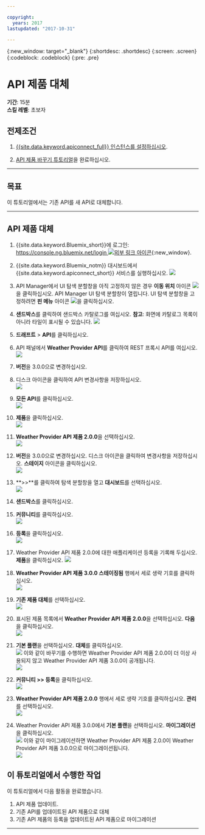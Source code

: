 ```yaml
---

copyright:
  years: 2017
lastupdated: "2017-10-31"

---
```


{:new_window: target="_blank"}
{:shortdesc: .shortdesc}
{:screen: .screen}
{:codeblock: .codeblock}
{:pre: .pre}

# API 제품 대체
**기간**: 15분  
**스킬 레벨**: 초보자  

## 전제조건

1. [{{site.data.keyword.apiconnect_full}} 인스턴스를 설정하십시오](tut_prereq_set_up_apic_instance.html).

2. [API 제품 바꾸기 튜토리얼](tut_manage_replace.html)을 완료하십시오.

---
## 목표
이 튜토리얼에서는 기존 API를 새 API로 대체합니다.

---
## API 제품 대체
1. {{site.data.keyword.Bluemix_short}}에 로그인: [https://console.ng.bluemix.net/login ![외부 링크 아이콘](../../../icons/launch-glyph.svg "외부 링크 아이콘")](https://console.ng.bluemix.net/login){:new_window}.

2. {{site.data.keyword.Bluemix_notm}} 대시보드에서 {{site.data.keyword.apiconnect_short}} 서비스를 실행하십시오.
![](images/Bluemix.png)

3. API Manager에서 UI 탐색 분할창을 아직 고정하지 않은 경우 **이동 위치** 아이콘 ![](images/navigate-to.png)을 클릭하십시오. API Manager UI 탐색 분할창이 열립니다. UI 탐색 분할창을 고정하려면 **핀 메뉴** 아이콘 ![](images/pinned.png)을 클릭하십시오.

4. **샌드박스**를 클릭하여 샌드박스 카탈로그를 여십시오. **참고**: 화면에 카탈로그 목록이 아니라 타일이 표시될 수 있습니다.
![](images/del-sandbox-list.png)

4. **드래프트** > **API**를 클릭하십시오.

5. API 패널에서 **Weather Provider API**를 클릭하여 REST 프록시 API를 여십시오.  
![](images/rep-api-list.png)

6. **버전**을 3.0.0으로 변경하십시오.

7. 디스크 아이콘을 클릭하여 API 변경사항을 저장하십시오.  
![](images/sup-change-version.png)

8. **모든 API**를 클릭하십시오.  
![](images/rep-all-apis.png)

9. **제품**을 클릭하십시오.  
![](images/sup-prods.png)

10.	**Weather Provider API 제품 2.0.0**을 선택하십시오.  
![](images/sup-draft-prod-list.png)

11.	**버전**을 3.0.0으로 변경하십시오. 디스크 아이콘을 클릭하여 변경사항을 저장하십시오. **스테이지** 아이콘을 클릭하십시오.  
![](images/sup-change-prod-vers-3.png)

12.	**>>**를 클릭하여 탐색 분할창을 열고 **대시보드**를 선택하십시오.  
![](images/rep-dashboard.png)

13.	**샌드박스**를 클릭하십시오.

14.	**커뮤니티**를 클릭하십시오.  
![](images/sup-sand-dash.png)

15.	**등록**을 클릭하십시오.  
![](images/sup-comm-orgs.png)

16.	Weather Provider API 제품 2.0.0에 대한 애플리케이션 등록을 기록해 두십시오. **제품**을 클릭하십시오.
![](images/sup-scriptions-200.png)  

17.	**Weather Provider API 제품 3.0.0 스테이징됨** 행에서 세로 생략 기호를 클릭하십시오.  
![](images/sup-stage-prod-3.png)

18.	**기존 제품 대체**를 선택하십시오.  
![](images/sup-super-prod.png)

19.	표시된 제품 목록에서 **Weather Provider API 제품 2.0.0**을 선택하십시오. **다음**을 클릭하십시오.  
![](images/sup-super-dialog-1.png)

20.	**기본 플랜**을 선택하십시오. **대체**를 클릭하십시오.  
![](images/sup-super-dialog-2.png)
    이와 같이 바꾸기를 수행하면 Weather Provider API 제품 2.0.0이 더 이상 사용되지 않고 Weather Provider API 제품 3.0.0이 공개됩니다.  
![](images/sup-dash-prods-3.png) 
 
21.	**커뮤니티 >> 등록**을 클릭하십시오.  
![](images/sup-scriptions-200.png)
 
22.	**Weather Provider API 제품 2.0.0** 행에서 세로 생략 기호를 클릭하십시오. **관리**를 선택하십시오.  
![](images/sup-dots-manage.png) 

23.	Weather Provider API 제품 3.0.0에서 **기본 플랜**을 선택하십시오. **마이그레이션**을 클릭하십시오.  
![](images/sup-migrate-dialog.png)
    이와 같이 마이그레이션하면 Weather Provider API 제품 2.0.0이 Weather Provider API 제품 3.0.0으로 마이그레이션됩니다.  
![](images/sup-migrated.png) 
 

 
## 이 튜토리얼에서 수행한 작업
이 튜토리얼에서 다음 활동을 완료했습니다.

1. API 제품 업데이트.
2. 기존 API를 업데이트된 API 제품으로 대체
3. 기존 API 제품의 등록을 업데이트된 API 제품으로 마이그레이션

---












